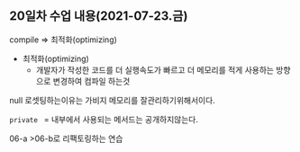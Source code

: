 ## 20일차 수업 내용(2021-07-23.금)

compile =>  최적화(optimizing)

- 최적화(optimizing) 
  - 개발자가 작성한 코드를 더 실행속도가 빠르고 더 메모리를 적게 사용하는 방향으로 변경하여 컴파일 하는것

null 로셋팅하는이유는 가비지 메모리를 잘관리하기위해서이다.

` private  `  = 내부에서 사용되는 메서드는 공개하지않는다. 

06-a >06-b로 리팩토링하는 연습
